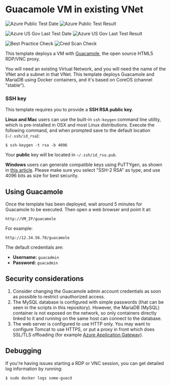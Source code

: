 # Guacamole VM in existing VNet 

![Azure Public Test Date](https://azurequickstartsservice.blob.core.windows.net/badges/guacamole-rdp-vnc-gateway-existing-vnet/PublicLastTestDate.svg)
![Azure Public Test Result](https://azurequickstartsservice.blob.core.windows.net/badges/guacamole-rdp-vnc-gateway-existing-vnet/PublicDeployment.svg)

![Azure US Gov Last Test Date](https://azurequickstartsservice.blob.core.windows.net/badges/guacamole-rdp-vnc-gateway-existing-vnet/FairfaxLastTestDate.svg)
![Azure US Gov Last Test Result](https://azurequickstartsservice.blob.core.windows.net/badges/guacamole-rdp-vnc-gateway-existing-vnet/FairfaxDeployment.svg)

![Best Practice Check](https://azurequickstartsservice.blob.core.windows.net/badges/guacamole-rdp-vnc-gateway-existing-vnet/BestPracticeResult.svg)
![Cred Scan Check](https://azurequickstartsservice.blob.core.windows.net/badges/guacamole-rdp-vnc-gateway-existing-vnet/CredScanResult.svg)

This template deploys a VM with [Guacamole](http://guac-dev.org), the open source HTML5 RDP/VNC proxy.

You will need an existing Virtual Network, and you will need the name of the VNet and a subnet in that VNet. This template deploys Guacamole and MariaDB using Docker containers, and it's based on CoreOS (channel "stable").

### SSH key

This template requires you to provide a **SSH RSA public key**.

**Linux and Mac** users can use the built-in `ssh-keygen` command line utility, which is pre-installed in OSX and most Linux distributions. Execute the following command, and when prompted save to the default location (`~/.ssh/id_rsa`):

    $ ssh-keygen -t rsa -b 4096

Your **public** key will be located in `~/.ssh/id_rsa.pub`.

**Windows** users can generate compatible keys using PuTTYgen, as shown in [this article](https://winscp.net/eng/docs/ui_puttygen). Please make sure you select "SSH-2 RSA" as type, and use 4096 bits as size for best security.

## Using Guacamole

Once the template has been deployed, wait around 5 minutes for Guacamole to be executed. Then open a web browser and point it at:

    http://VM_IP/guacamole

For example:

    http://12.34.56.78/guacamole

The default credentials are:

- **Username:** `guacadmin`
- **Password:** `guacadmin`

## Security considerations

1. Consider changing the Guacamole admin account credentials as soon as possible to restrict unauthorized access.
2. The MySQL database is configured with simple passwords (that can be seen in the scripts in this repository). However, the MariaDB (MySQL) container is not exposed on the network, so only containers directly linked to it and running on the same host can connect to the database.
3. The web server is configured to use HTTP only. You may want to configure Tomcat to use HTTPS, or put a proxy in front which does SSL/TLS offloading (for example [Azure Application Gateway](https://azure.microsoft.com/en-us/services/application-gateway/)).

## Debugging

If you're having issues starting a RDP or VNC session, you can get detailed log information by running:

    $ sudo docker logs some-guacd

